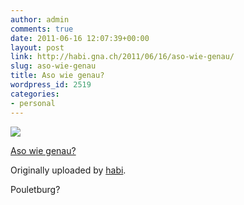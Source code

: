 ```yaml
---
author: admin
comments: true
date: 2011-06-16 12:07:39+00:00
layout: post
link: http://habi.gna.ch/2011/06/16/aso-wie-genau/
slug: aso-wie-genau
title: Aso wie genau?
wordpress_id: 2519
categories:
- personal
---
```



 [![](http://farm6.static.flickr.com/5104/5838694851_e2ee69714e_m.jpg)](http://www.flickr.com/photos/habi/5838694851/)
   

 
  [Aso wie genau?](http://www.flickr.com/photos/habi/5838694851/)
    

  Originally uploaded by [habi](http://www.flickr.com/photos/habi/).
 



Pouletburg?
  

